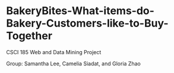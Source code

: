 # BakeryBites-What-items-do-Bakery-Customers-like-to-Buy-Together

CSCI 185 Web and Data Mining Project

Group: Samantha Lee, Camelia Siadat, and Gloria Zhao
